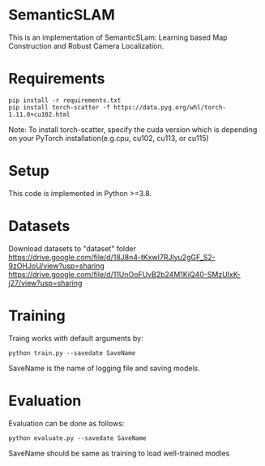 # SemanticSLAM
This is an implementation of SemanticSLam: Learning based Map Construction and Robust Camera Localization.

# Requirements
```
pip install -r requirements.txt
pip install torch-scatter -f https://data.pyg.org/whl/torch-1.11.0+cu102.html
```
Note: To install torch-scatter, specify the cuda version which is depending on your PyTorch installation(e.g.cpu, cu102, cu113, or cu115)

# Setup
This code is implemented in Python >=3.8.

# Datasets
Download datasets to "dataset" folder <br>
https://drive.google.com/file/d/18J8n4-tKxwI7RJlyu2gGF_S2-9zOHJoU/view?usp=sharing  <br>
https://drive.google.com/file/d/11UnOoFUvB2b24M1KiQ40-SMzUIxK-j27/view?usp=sharing  <br>

# Training
Traing works with default arguments by:
```
python train.py --savedate SaveName
```
SaveName is the name of logging file and saving models.

# Evaluation
Evaluation can be done as follows:
```
python evaluate.py --savedate SaveName
```
SaveName should be same as training to load well-trained modles
